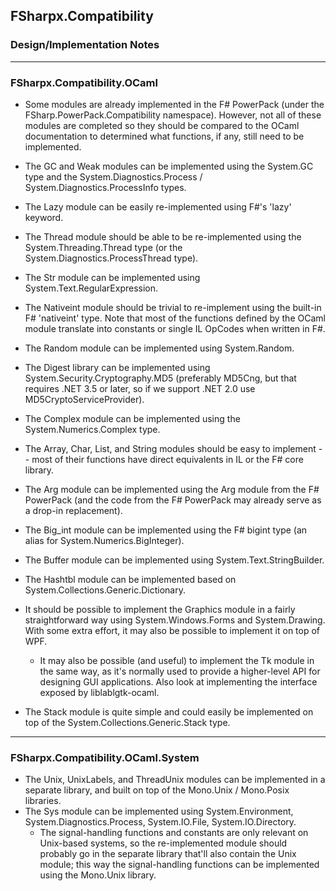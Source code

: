 ﻿## FSharpx.Compatibility
### Design/Implementation Notes


---
### FSharpx.Compatibility.OCaml

-	Some modules are already implemented in the F# PowerPack (under the
	FSharp.PowerPack.Compatibility namespace). However, not all of these modules
	are completed so they should be compared to the OCaml documentation to
	determined what functions, if any, still need to be implemented.

-	The GC and Weak modules can be implemented using the System.GC type and
	the System.Diagnostics.Process / System.Diagnostics.ProcessInfo types.
-	The Lazy module can be easily re-implemented using F#'s 'lazy' keyword.
-	The Thread module should be able to be re-implemented using the
	System.Threading.Thread type (or the System.Diagnostics.ProcessThread type).
-	The Str module can be implemented using System.Text.RegularExpression.
-	The Nativeint module should be trivial to re-implement using the built-in F#
	'nativeint' type. Note that most of the functions defined by the OCaml
	module translate into constants or single IL OpCodes when written in F#.
-	The Random module can be implemented using System.Random.
-	The Digest library can be implemented using System.Security.Cryptography.MD5
	(preferably MD5Cng, but that requires .NET 3.5 or later, so if we support
	.NET 2.0 use MD5CryptoServiceProvider).
-	The Complex module can be implemented using the System.Numerics.Complex type.
-	The Array, Char, List, and String modules should be easy to implement -- most
	of their functions have direct equivalents in IL or the F# core library.
-	The Arg module can be implemented using the Arg module from the F# PowerPack
	(and the code from the F# PowerPack may already serve as a drop-in replacement).
-	The Big_int module can be implemented using the F# bigint type (an alias for
	System.Numerics.BigInteger).
-	The Buffer module can be implemented using System.Text.StringBuilder.
-	The Hashtbl module can be implemented based on System.Collections.Generic.Dictionary.
-	It should be possible to implement the Graphics module in a fairly
	straightforward way using System.Windows.Forms and System.Drawing.
	With some extra effort, it may also be possible to implement it on top of WPF.
	-	It may also be possible (and useful) to implement the Tk module in the
		same way, as it's normally used to provide a higher-level API for designing
		GUI applications. Also look at implementing the interface exposed by
		liblablgtk-ocaml.
-	The Stack module is quite simple and could easily be implemented on top of
	the System.Collections.Generic.Stack type.


---
### FSharpx.Compatibility.OCaml.System

-	The Unix, UnixLabels, and ThreadUnix modules can be implemented in a
	separate library, and built on top of the Mono.Unix / Mono.Posix libraries.
-	The Sys module can be implemented using System.Environment, System.Diagnostics.Process,
	System.IO.File, System.IO.Directory.
	-	The signal-handling functions and constants are only relevant on
		Unix-based systems, so the re-implemented module should probably go in
		the separate library that'll also contain the Unix module; this way the
		signal-handling functions can be implemented using the Mono.Unix library.
